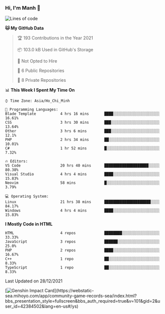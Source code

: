### Hi, I'm Manh 👋

<!--START_SECTION:waka-->
![Lines of code](https://img.shields.io/badge/From%20Hello%20World%20I%27ve%20Written-2%20Million%20lines%20of%20code-blue)

**🐱 My GitHub Data** 

> 🏆 193 Contributions in the Year 2021
 > 
> 📦 103.0 kB Used in GitHub's Storage 
 > 
> 🚫 Not Opted to Hire
 > 
> 📜 6 Public Repositories 
 > 
> 🔑 8 Private Repositories  
 > 
📊 **This Week I Spent My Time On** 

```text
⌚︎ Time Zone: Asia/Ho_Chi_Minh

💬 Programming Languages: 
Blade Template           4 hrs 16 mins       ████░░░░░░░░░░░░░░░░░░░░░   16.61% 
CSS                      3 hrs 30 mins       ███░░░░░░░░░░░░░░░░░░░░░░   13.64% 
Other                    3 hrs 6 mins        ███░░░░░░░░░░░░░░░░░░░░░░   12.1% 
PHP                      2 hrs 34 mins       ██░░░░░░░░░░░░░░░░░░░░░░░   10.01% 
C#                       1 hr 52 mins        █░░░░░░░░░░░░░░░░░░░░░░░░   7.32%

🔥 Editors: 
VS Code                  20 hrs 40 mins      ████████████████████░░░░░   80.38% 
Visual Studio            4 hrs 4 mins        ████░░░░░░░░░░░░░░░░░░░░░   15.83% 
Neovim                   58 mins             █░░░░░░░░░░░░░░░░░░░░░░░░   3.79%

💻 Operating System: 
Linux                    21 hrs 38 mins      █████████████████████░░░░   84.17% 
Windows                  4 hrs 4 mins        ████░░░░░░░░░░░░░░░░░░░░░   15.83%

```

**I Mostly Code in HTML** 

```text
HTML                     4 repos             ████████░░░░░░░░░░░░░░░░░   33.33% 
JavaScript               3 repos             ██████░░░░░░░░░░░░░░░░░░░   25.0% 
PHP                      2 repos             ████░░░░░░░░░░░░░░░░░░░░░   16.67% 
C++                      1 repo              ██░░░░░░░░░░░░░░░░░░░░░░░   8.33% 
TypeScript               1 repo              ██░░░░░░░░░░░░░░░░░░░░░░░   8.33%

```



 Last Updated on 28/12/2021
<!--END_SECTION:waka-->

[![Genshin Impact Card](https://api.mn07.xyz/genshin/card/42384502?)](https://webstatic-sea.mihoyo.com/app/community-game-records-sea/index.html?bbs_presentation_style=fullscreen&bbs_auth_required=true&v=101&gid=2&user_id=42384502&lang=en-us#/ys)
